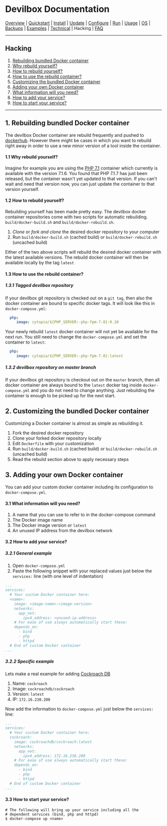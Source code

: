 # Devilbox Documentation

[Overview](README.md) |
[Quickstart](Quickstart.md) |
[Install](Install.md) |
[Update](Update.md) |
[Configure](Configure.md) |
[Run](Run.md) |
[Usage](Usage.md) |
[OS](OS.md) |
[Backups](Backups.md) |
[Examples](Examples.md) |
[Technical](Technical.md) |
Hacking |
[FAQ](FAQ.md)

---

## Hacking

1. [Rebuilding bundled Docker container](#1-rebuilding-bundled-docker-container)
  1. [Why rebuild yourself?](#1-1-why-rebuild-yourself-)
  2. [How to rebuild yourself?](#1-2-how-to-rebuild-yourself-)
  3. [How to use the rebuild container?](#1-3-how-to-use-the-rebuild-container-)
2. [Customizing the bundled Docker container](#2-customizing-the-bundled-docker-container)
3. [Adding your own Docker container](#3-adding-your-own-docker-container)
  1. [What information will you need?](#3-1-what-information-will-you-need-)
  2. [How to add your service?](#3-2-how-to-add-your-service-)
  3. [How to start your service?](#3-3-how-to-start-your-service-)

---

## 1. Rebuilding bundled Docker container

The devilbox Docker container are rebuild frequently and pushed to [dockerhub](https://hub.docker.com/r/cytopia/). However there might be cases in which you want to rebuild right away in order to use a new minor version of a tool inside the container.

#### 1.1 Why rebuild yourself?

Imagine for example you are using the [PHP 7.1](https://github.com/cytopia/docker-php-fpm-7.1) container which currently is available with the version 7.1.6. You found that PHP 7.1.7 has just been released, but the container wasn't yet updated to that version. If you can't wait and need that version now, you can just update the container to that version yourself.

#### 1.2 How to rebuild yourself?

Rebuilding yourself has been made pretty easy. The devilbox docker container repositories come with two scripts for automatic rebuilding. `build/docker-build.sh` and `build/docker-rebuild.sh`.

1. *Clone* or *fork and clone* the desired docker repository to your computer
2. Run `build/docker-build.sh` (cached build) or `build/docker-rebuild.sh` (uncached build)

Either of the two above scripts will rebuild the desired docker container with the latest available versions. The rebuild docker container will then be available locally by the tag `latest`

#### 1.3 How to use the rebuild container?

##### 1.3.1 Tagged devilbox repository

If your devilbox git repository is checked out on a `git tag`, then also the docker container are bound to specific docker tags. It will look like this in `docker-compose.yml`:

```yml
  php:
     image: cytopia/${PHP_SERVER:-php-fpm-7.0}:0.10
```

Your newly rebuild `latest` docker container will not yet be available for the next run. You still need to change the `docker-compose.yml` and set the container to `latest`:

```yml
  php:
     image: cytopia/${PHP_SERVER:-php-fpm-7.0}:latest
```

##### 1.3.2 devilbox repository on master branch

If your devilbox git repository is checkout out on the `master` branch, then all docker container are always bound to the `latest` docker tag inside `docker-compose.yml` and you do not need to change anything. Just rebuilding the container is enough to be picked up for the next start.


## 2. Customizing the bundled Docker container

Customizing a Docker container is almost as simple as rebuilding it.

1. Fork the desired docker repository
2. Clone your forked docker repository locally
3. Edit `Dockerfile` with your customization
4. Run `build/docker-build.sh` (cached build) or `build/docker-rebuild.sh` (uncached build)
5. Read the rebuild section above to apply necessary steps


## 3. Adding your own Docker container

You can add your custom docker container including its configuration to `docker-compose.yml`.

#### 3.1 What information will you need?

1. A name that you can use to refer to in the docker-compose command
2. The Docker image name
3. The Docker image version or `latest`
4. An unused IP address from the devilbox network

#### 3.2 How to add your service?

##### 3.2.1 General example

1. Open `docker-compose.yml`
2. Paste the following snippet with your replaced values just below the `services:` line (with one level of indentation)

```yml
...
services:
  # Your custom Docker container here:
  <name>:
    image: <image-name>:<image-version>
    networks:
      app_net:
        ipv4_address: <unused-ip-address>
    # For ease of use always automatically start these:
    depends_on:
      - bind
      - php
      - httpd
  # End of custom Docker container
...
```

##### 3.2.2 Specific example

Lets make a real example for adding [Cockroach DB](https://hub.docker.com/r/cockroachdb/cockroach/)

1. Name: `cockroach`
2. Image: `cockroachdb/cockroach`
3. Version: `latest`
4. IP: `172.16.238.200`

Now add the information to `docker-compose.yml` just below the `services:` line:

```yml
...
services:
  # Your custom Docker container here:
  cockroach:
    image: cockroachdb/cockroach:latest
    networks:
      app_net:
        ipv4_address: 172.16.238.200
    # For ease of use always automatically start these:
    depends_on:
      - bind
      - php
      - httpd
  # End of custom Docker container
...
```


#### 3.3 How to start your service?

```shell
# The following will bring up your service including all the
# dependent services (bind, php and httpd)
$ docker-compose up <name>
```
